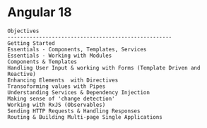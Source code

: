 Angular 18
====================================================================

    Objectives
    ----------------------------------------------------
    Getting Started
    Essentials - Components, Templates, Services
    Essentials - Working with Modules
    Components & Templates 
    Handling User Input & working with Forms (Template Driven and Reactive)
    Enhancing Elements  with Directives
    Transoforming values with Pipes 
    Understanding Services & Dependency Injection
    Making sense of 'change detection'
    Working with RxJS (Observables)
    Sending HTTP Requests & Handling Responses
    Routing & Building Multi-page Single Applications

